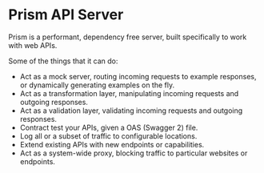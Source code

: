 # Prism API Server

 Prism is a performant, dependency free server, built specifically to work with web APIs.

Some of the things that it can do:

- Act as a mock server, routing incoming requests to example responses, or dynamically generating examples on the fly.
- Act as a transformation layer, manipulating incoming requests and outgoing responses.
-  Act as a validation layer, validating incoming requests and outgoing responses.
- Contract test your APIs, given a OAS (Swagger 2) file.
- Log all or a subset of traffic to configurable locations.
- Extend existing APIs with new endpoints or capabilities.
- Act as a system-wide proxy, blocking traffic to particular websites or endpoints.
